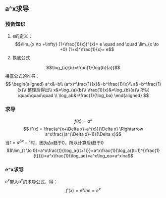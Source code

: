 
## a^x求导

### 预备知识
1. e的定义：
$$\lim_{x \to +\infty} (1+\frac{1}{x})^{x}= e \quad and \quad \lim_{x \to +0} (1+x)^\frac{1}{x}= e$$
2. 换底公式

$$\log_{a}{b}=\frac{1}{log{b}{a}}$$
换底公式的推导：
$$
\begin{aligned}
a^x&=b\\
(a^x)^\frac{1}{x}&=b^\frac{1}{x}\\
a&=b^\frac{1}{x}\\
整理后得出\\
x&=\log_{a}{b}\\
\frac{1}{x}&=\log_{b}{a}\\
所以 \quad\quad\quad \\
\log_ab&=\frac{1}{\log_ba}
\end{aligned}
$$

### 求导
$$ f(x) = a^x$$
$$ f'(x) = \frac{a^{x+\Delta x}-a^{x}}{\Delta x} \Rightarrow a^x\frac{(a^{\Delta x}-1)}{\Delta x}$$
当$t=a^{\Delta x}-1$时，因为$\Delta x$趋于0，所以计算后t趋于0
$$\lim_{t \to 0}=a^x\frac{t}{\log_a{(t+1)}}=a^x\frac{1}{\log_a{(t+1)^{\frac{1}{t}}}}=a^x\frac{1}{\log_ae}=a^x\log_ea=a^xlna$$
### e^x求导
$e^x$带入$a^x$的求导公式，得：
$$f'(x)=e^xlne=e^x$$
